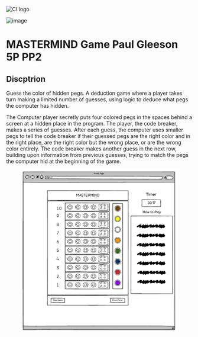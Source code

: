 ![CI logo](https://codeinstitute.s3.amazonaws.com/fullstack/ci_logo_small.png)

![image](https://user-images.githubusercontent.com/120735585/224573045-ca79358f-89c6-484c-ad3a-9b50bda66c17.png)

# MASTERMIND Game Paul Gleeson 5P PP2

## Discptrion 

Guess the color of hidden pegs. A deduction game where a player takes turn making a limited number of guesses, using logic to deduce what pegs the computer has hidden.

The Computer player secretly puts four colored pegs in the spaces behind a screen at a hidden place in the program. The player, the code breaker, makes a series of guesses. After each guess, the computer uses smaller pegs to tell the code breaker if their guessed pegs are the right color and in the right place, are the right color but the wrong place, or are the wrong color entirely. The code breaker makes another guess in the next row, building upon information from previous guesses, trying to match the pegs the computer hid at the beginning of the game.

<figure>
  <img src="assets/images/mockup.png" width=700>
</figure>
